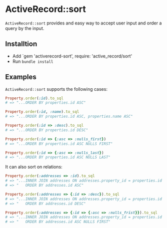 # ActiveRecord::sort

`ActiveRecord::sort` provides and easy way to accept user input and order a query by the input.

Installtion
-----------

- Add `gem 'activerecord-sort', require: 'active_record/sort'
- Run `bundle install`

Examples
--------
`ActiveRecord::sort` supports the following cases:

```ruby
Property.order(:id).to_sql
# => "...ORDER BY properties.id ASC"

Property.order(:id, :name).to_sql
# => "...ORDER BY properties.id ASC, properties.name ASC"

Property.order(:id => :desc).to_sql
# => "...ORDER BY properties.id DESC"

Property.order(:id => {:asc => :nulls_first})
# => "...ORDER BY properties.id ASC NULLS FIRST"

Property.order(:id => {:asc => :nulls_last})
# => "...ORDER BY properties.id ASC NULLS LAST"
```

It can also sort on relations:

```ruby
Property.order(:addresses => :id).to_sql
# => "...INNER JOIN addresses ON addresses.property_id = properties.id
# => "   ORDER BY addresses.id ASC"

Property.order(:addresses => {:id => :desc}).to_sql
# => "...INNER JOIN addresses ON addresses.property_id = properties.id
# => "   ORDER BY addresses.id DESC"

Property.order(:addresses => {:id => {:asc => :nulls_frist}}).to_sql
# => "...INNER JOIN addresses ON addresses.property_id = properties.id
# => "   ORDER BY addresses.id ASC NULLS FIRST"
```
